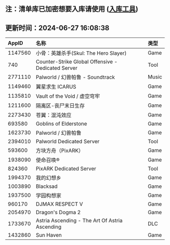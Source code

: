 ## 注：清单库已加密想要入库请使用 ([入库工具](https://github.com/BlankTMing/ManifestAutoUpdate/releases))

## 更新时间：2024-06-27 16:08:38
| AppID | 名称 | 类型  |
| :-------------------- | :----------------------------- | :----------- |
| 1147560 | 小骨：英雄杀手(Skul: The Hero Slayer)| Game |
| 740 | Counter-Strike Global Offensive - Dedicated Server| Tool |
| 2771110 | Palworld / 幻兽帕鲁 - Soundtrack| Music |
| 1149460 | 翼星求生 ICARUS| Game |
| 1135810 | Vault of the Void / 虚空穹牢| Game |
| 1211600 | 隔离区-丧尸末日生存| Game |
| 2273430 | 苍翼：混沌效应| Game |
| 693580 | Goblins of Elderstone| Game |
| 1623730 | Palworld / 幻兽帕鲁| Game |
| 2394010 | Palworld Dedicated Server| Tool |
| 593600 | 方块方舟（PixARK）| Game |
| 1938090 | 使命召唤®| Game |
| 824360 | PixARK Dedicated Server| Tool |
| 1994370 | 我的幻想乡| Game |
| 1003890 | Blacksad| Game |
| 1937500 | 学园构想家| Game |
| 960170 | DJMAX RESPECT V| Game |
| 2054970 | Dragon's Dogma 2| Game |
| 1733670 | Astria Ascending - The Art Of Astria Ascending| DLC |
| 1432860 | Sun Haven| Game |
